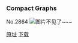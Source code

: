 ### Compact Graphs
No.2864
![图片不见了~~~](https://imgs.xkcd.com/comics/compact_graphs.png)

[原址](https://xkcd.com//2864) [下载](https://imgs.xkcd.com/comics/compact_graphs.png)

